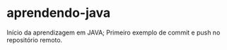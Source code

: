 # aprendendo-java
Início da aprendizagem em JAVA;
Primeiro exemplo de commit e push no repositório remoto.
